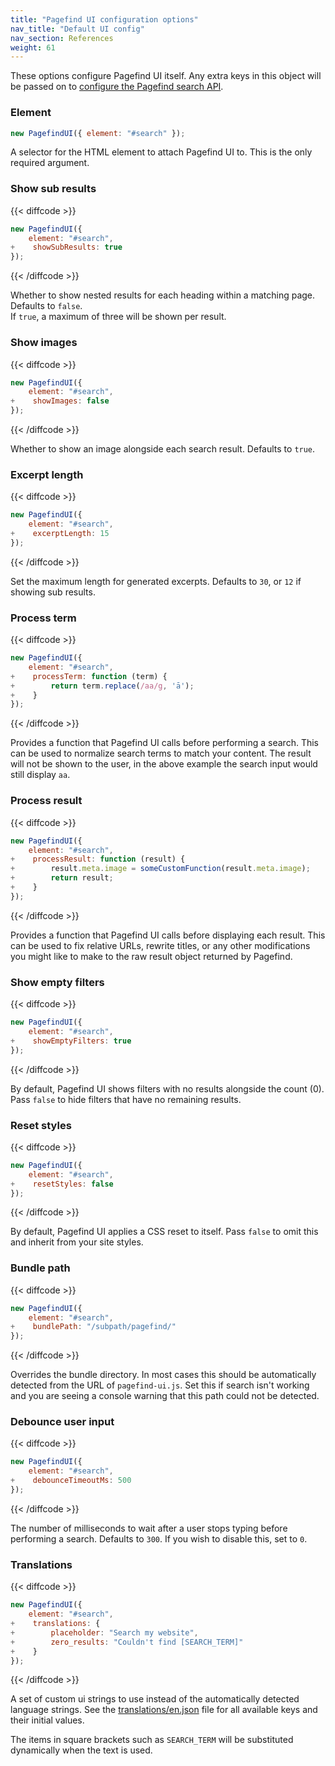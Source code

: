 ```yaml
---
title: "Pagefind UI configuration options"
nav_title: "Default UI config"
nav_section: References
weight: 61
---
```


These options configure Pagefind UI itself. Any extra keys in this object will be passed on to [configure the Pagefind search API](/docs/search-config/).

### Element

```javascript
new PagefindUI({ element: "#search" });
```

A selector for the HTML element to attach Pagefind UI to. This is the only required argument.

### Show sub results

{{< diffcode >}}
```javascript
new PagefindUI({
    element: "#search",
+    showSubResults: true
});
```
{{< /diffcode >}}

Whether to show nested results for each heading within a matching page. Defaults to `false`.  
If `true`, a maximum of three will be shown per result.

### Show images

{{< diffcode >}}
```javascript
new PagefindUI({
    element: "#search",
+    showImages: false
});
```
{{< /diffcode >}}

Whether to show an image alongside each search result. Defaults to `true`.

### Excerpt length

{{< diffcode >}}
```javascript
new PagefindUI({
    element: "#search",
+    excerptLength: 15
});
```
{{< /diffcode >}}

Set the maximum length for generated excerpts. Defaults to `30`, or `12` if showing sub results.

### Process term

{{< diffcode >}}
```javascript
new PagefindUI({
    element: "#search",
+    processTerm: function (term) {
+        return term.replace(/aa/g, 'ā');
+    }
});
```
{{< /diffcode >}}

Provides a function that Pagefind UI calls before performing a search. This can be used to normalize search terms to match your content. The result will not be shown to the user, in the above example the search input would still display `aa`. 


### Process result

{{< diffcode >}}
```javascript
new PagefindUI({
    element: "#search",
+    processResult: function (result) {
+        result.meta.image = someCustomFunction(result.meta.image);
+        return result;
+    }
});
```
{{< /diffcode >}}

Provides a function that Pagefind UI calls before displaying each result. This can be used to fix relative URLs, rewrite titles, or any other modifications you might like to make to the raw result object returned by Pagefind. 

### Show empty filters

{{< diffcode >}}
```javascript
new PagefindUI({
    element: "#search",
+    showEmptyFilters: true
});
```
{{< /diffcode >}}

By default, Pagefind UI shows filters with no results alongside the count (0). Pass `false` to hide filters that have no remaining results.

### Reset styles

{{< diffcode >}}
```javascript
new PagefindUI({
    element: "#search",
+    resetStyles: false
});
```
{{< /diffcode >}}

By default, Pagefind UI applies a CSS reset to itself. Pass `false` to omit this and inherit from your site styles.

### Bundle path

{{< diffcode >}}
```javascript
new PagefindUI({
    element: "#search",
+    bundlePath: "/subpath/pagefind/"
});
```
{{< /diffcode >}}

Overrides the bundle directory. In most cases this should be automatically detected from the URL of `pagefind-ui.js`. Set this if search isn't working and you are seeing a console warning that this path could not be detected.

### Debounce user input

{{< diffcode >}}
```javascript
new PagefindUI({
    element: "#search",
+    debounceTimeoutMs: 500
});
```
{{< /diffcode >}}

The number of milliseconds to wait after a user stops typing before performing a search. Defaults to `300`. If you wish to disable this, set to `0`.

### Translations

{{< diffcode >}}
```javascript
new PagefindUI({
    element: "#search",
+    translations: {
+        placeholder: "Search my website",
+        zero_results: "Couldn't find [SEARCH_TERM]"
+    }
});
```
{{< /diffcode >}}

A set of custom ui strings to use instead of the automatically detected language strings. See the [translations/en.json](https://github.com/CloudCannon/pagefind/blob/main/pagefind_ui/translations/en.json) file for all available keys and their initial values.

The items in square brackets such as `SEARCH_TERM` will be substituted dynamically when the text is used.
